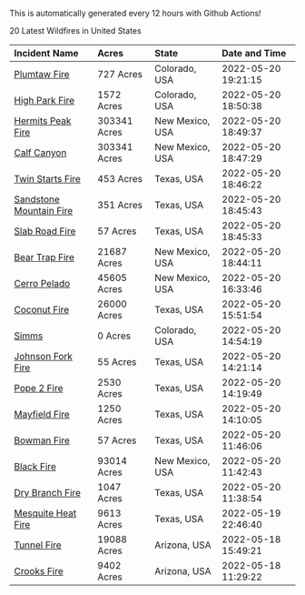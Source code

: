 This is automatically generated every 12 hours with Github Actions!

20 Latest Wildfires in United States

 | Incident Name | Acres | State | Date and Time |
|:---|:---|:---|:---|
| [Plumtaw Fire](https://inciweb.nwcg.gov/incident/8113/) | 727 Acres | Colorado, USA | 2022-05-20 19:21:15 |
| [High Park Fire](https://inciweb.nwcg.gov/incident/8102/) | 1572 Acres | Colorado, USA | 2022-05-20 18:50:38 |
| [Hermits Peak Fire](https://inciweb.nwcg.gov/incident/8049/) | 303341 Acres | New Mexico, USA | 2022-05-20 18:49:37 |
| [Calf Canyon](https://inciweb.nwcg.gov/incident/8069/) | 303341 Acres | New Mexico, USA | 2022-05-20 18:47:29 |
| [Twin Starts Fire](https://inciweb.nwcg.gov/incident/8116/) | 453 Acres | Texas, USA | 2022-05-20 18:46:22 |
| [Sandstone Mountain Fire](https://inciweb.nwcg.gov/incident/8114/) | 351 Acres | Texas, USA | 2022-05-20 18:45:43 |
| [Slab Road Fire](https://inciweb.nwcg.gov/incident/8111/) | 57 Acres | Texas, USA | 2022-05-20 18:45:33 |
| [Bear Trap Fire](https://inciweb.nwcg.gov/incident/8093/) | 21687 Acres | New Mexico, USA | 2022-05-20 18:44:11 |
| [Cerro Pelado](https://inciweb.nwcg.gov/incident/8075/) | 45605 Acres | New Mexico, USA | 2022-05-20 16:33:46 |
| [Coconut Fire](https://inciweb.nwcg.gov/incident/8109/) | 26000 Acres | Texas, USA | 2022-05-20 15:51:54 |
| [Simms](https://inciweb.nwcg.gov/incident/8117/) | 0 Acres | Colorado, USA | 2022-05-20 14:54:19 |
| [Johnson Fork Fire](https://inciweb.nwcg.gov/incident/8107/) | 55 Acres | Texas, USA | 2022-05-20 14:21:14 |
| [Pope 2 Fire](https://inciweb.nwcg.gov/incident/8106/) | 2530 Acres | Texas, USA | 2022-05-20 14:19:49 |
| [Mayfield Fire](https://inciweb.nwcg.gov/incident/8112/) | 1250 Acres | Texas, USA | 2022-05-20 14:10:05 |
| [Bowman Fire](https://inciweb.nwcg.gov/incident/8110/) | 57 Acres | Texas, USA | 2022-05-20 11:46:06 |
| [Black Fire](https://inciweb.nwcg.gov/incident/8103/) | 93014 Acres | New Mexico, USA | 2022-05-20 11:42:43 |
| [Dry Branch Fire](https://inciweb.nwcg.gov/incident/8115/) | 1047 Acres | Texas, USA | 2022-05-20 11:38:54 |
| [Mesquite Heat Fire](https://inciweb.nwcg.gov/incident/8108/) | 9613 Acres | Texas, USA | 2022-05-19 22:46:40 |
| [Tunnel Fire](https://inciweb.nwcg.gov/incident/8068/) | 19088 Acres | Arizona, USA | 2022-05-18 15:49:21 |
| [Crooks Fire](https://inciweb.nwcg.gov/incident/8067/) | 9402 Acres | Arizona, USA | 2022-05-18 11:29:22 |
